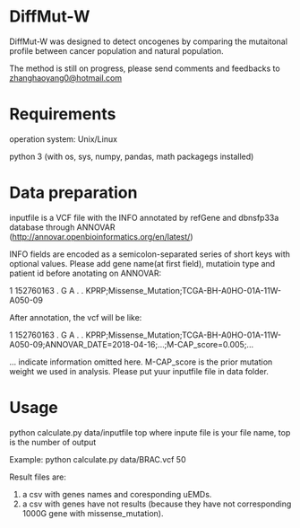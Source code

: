 # DiffMut-W
DiffMut-W was designed to detect oncogenes by comparing the mutaitonal profile between cancer population and natural population.

The method is still on progress, please send comments and feedbacks to zhanghaoyang0@hotmail.com

# Requirements
operation system: Unix/Linux

python 3 (with os, sys, numpy, pandas, math packagegs installed)

# Data preparation
inputfile is a VCF file with the INFO annotated by refGene and dbnsfp33a database through ANNOVAR (http://annovar.openbioinformatics.org/en/latest/)

INFO fields are encoded as a semicolon-separated series of short keys with optional values.
Please add gene name(at first field), mutatioin type and patient id before anotating on ANNOVAR:

1	152760163	.	G	A	.	.	KPRP;Missense_Mutation;TCGA-BH-A0HO-01A-11W-A050-09

After annotation, the vcf will be like:

1	152760163	.	G	A	.	.	KPRP;Missense_Mutation;TCGA-BH-A0HO-01A-11W-A050-09;ANNOVAR_DATE=2018-04-16;...;M-CAP_score=0.005;...

... indicate information omitted here.
M-CAP_score is the prior mutation weight we used in analysis. 
Please put yuur inputfile file in data folder.
# Usage
python calculate.py data/inputfile top
where inpute file is your file name, top is the number of output

Example:
python calculate.py data/BRAC.vcf 50

Result files are:
1. a csv with genes names and coresponding uEMDs. 
2. a csv with genes have not results (because they have not corresponding 1000G gene with missense_mutation).
